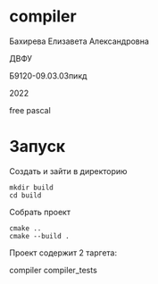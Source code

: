 # compiler
Бахирева Елизавета Александровна

ДВФУ

Б9120-09.03.03пикд

2022

free pascal

# Запуск

Создать и зайти в директорию
``` 
mkdir build
cd build
```

Собрать проект
```
cmake ..
cmake --build .
```

Проект содержит 2 таргета:

compiler
compiler_tests
